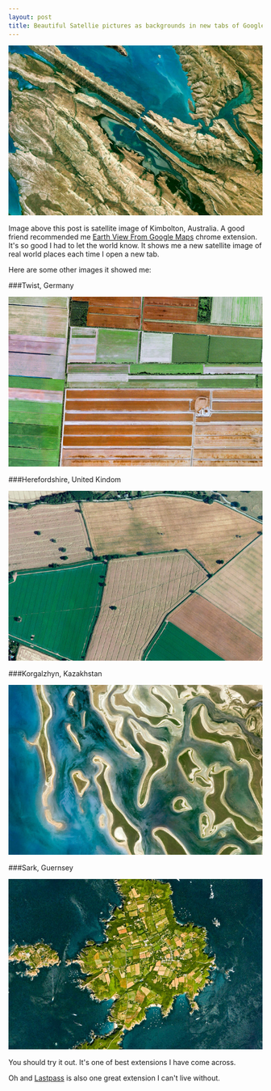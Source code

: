 ```yaml
---
layout: post
title: Beautiful Satellie pictures as backgrounds in new tabs of Google Chrome
---
```


![Kimbolton Australia](/public/images/kimbolton-australia.jpg)

Image above this post is satellite image of Kimbolton, Australia. A good friend recommended me [Earth View From Google Maps](https://chrome.google.com/webstore/detail/earth-view-from-google-ma/bhloflhklmhfpedakmangadcdofhnnoh/related) chrome extension. It's so good I had to let the world know. It shows me a new satellite image of real world places each time I open a new tab.

Here are some other images it showed me:

###Twist, Germany

![Twist Germany](/public/images/twist-germany.jpg)

###Herefordshire, United Kindom

![Herefordshire United Kindom](/public/images/herefordshire-united-kingdom.jpg)

###Korgalzhyn, Kazakhstan

![Korgalzhyn Kazakhstan](/public/images/korgalzhyn-kazakhstan.jpg)

###Sark, Guernsey

![Sark Guernsey](/public/images/sark-guernsey.jpg)

You should try it out. It's one of best extensions I have come across. 

Oh and [Lastpass](https://chrome.google.com/webstore/detail/lastpass-free-password-ma/hdokiejnpimakedhajhdlcegeplioahd) is also one great extension I can't live without. 